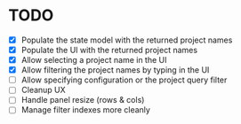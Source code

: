 # TODO

- [x] Populate the state model with the returned project names
- [x] Populate the UI with the returned project names
- [x] Allow selecting a project name in the UI
- [x] Allow filtering the project names by typing in the UI
- [ ] Allow specifying configuration or the project query filter
- [ ] Cleanup UX
- [ ] Handle panel resize (rows & cols)
- [ ] Manage filter indexes more cleanly
